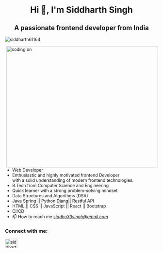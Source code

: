 <h1 align="center">Hi 👋, I'm Siddharth Singh</h1>
<h2 align="center">A passionate frontend developer from India</h2>




<p align="left"> <img src="https://komarev.com/ghpvc/?username=siddharth6164&label=Profile%20views&color=0e75b6&style=flat" alt="siddharth61164" /> </p>
<img align="right" alt="coding on" width="500px" height="400" src="https://media.tenor.com/UrnPTaqPEzkAAAAd/developer.gif">

- Web Developer 
- Enthusiastic and highly motivated frontend Developer <br>with a solid understanding of modern frontend technologies.
- B.Tech from Computer Science and Engineering
- Quick learner with a strong problem-solving mindset
- Data Structures and Algorithms (DSA)
- Java Spring || Python Djang|| Restful API
-  HTML || CSS || JavaScript || React || Bootstrap
-  CI/CD
- 📫 How to reach me *siddhu33singh@gmail.com*

<h3 align="left">Connect with me:</h3>
<p align="left">
<a href="https://www.linkedin.com/in/siddharth-singh-45a0731bb/" target="blank"><img align="center" src="https://raw.githubusercontent.com/rahuldkjain/github-profile-readme-generator/master/src/images/icons/Social/linked-in-alt.svg" alt="siddharth-singh-45a0731bb" height="30" width="40" /></a>
